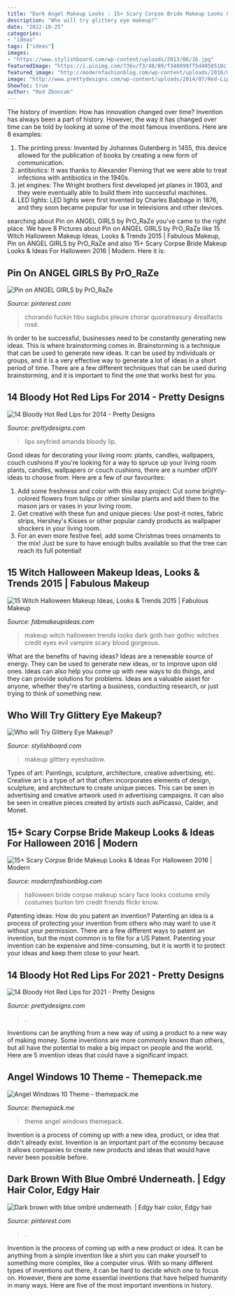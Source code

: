 ```yaml
---
title: "Dark Angel Makeup Looks : 15+ Scary Corpse Bride Makeup Looks &amp; Ideas For Halloween 2016"
description: "Who will try glittery eye makeup?"
date: "2022-10-25"
categories:
- "ideas"
tags: ["ideas"]
images:
- "https://www.stylishboard.com/wp-content/uploads/2013/06/16.jpg"
featuredImage: "https://i.pinimg.com/736x/f3/48/89/f348899ff5d4958510c702ba4d42ff12.jpg"
featured_image: "http://modernfashionblog.com/wp-content/uploads/2016/09/15-Scary-Corpse-Bride-Makeup-Looks-Ideas-For-Halloween-2016-6.jpg"
image: "http://www.prettydesigns.com/wp-content/uploads/2014/07/Red-Lips-on-Amanda-Seyfried.jpg"
ShowToc: true
author: "Rod Zboncak"
---
```



The history of invention: How has innovation changed over time?
Invention has always been a part of history. However, the way it has changed over time can be told by looking at some of the most famous inventions. Here are 8 examples:
1. The printing press: Invented by Johannes Gutenberg in 1455, this device allowed for the publication of books by creating a new form of communication.
2. antibiotics: It was thanks to Alexander Fleming that we were able to treat infections with antibiotics in the 1940s.
3. jet engines: The Wright brothers first developed jet planes in 1903, and they were eventually able to build them into successful machines.
4. LED lights: LED lights were first invented by Charles Babbage in 1876, and they soon became popular for use in televisions and other devices.

	

		
searching about Pin on ANGEL GIRLS by PrO_RaZe you've came to the right place. We have 8 Pictures about Pin on ANGEL GIRLS by PrO_RaZe like 15 Witch Halloween Makeup Ideas, Looks &amp; Trends 2015 | Fabulous Makeup, Pin on ANGEL GIRLS by PrO_RaZe and also 15+ Scary Corpse Bride Makeup Looks &amp; Ideas For Halloween 2016 | Modern. Here it is:
		
    
## Pin On ANGEL GIRLS By PrO_RaZe

<img loading=lazy src="https://i.pinimg.com/736x/8c/d8/55/8cd85597bd978d3567ee9b44b53a6203.jpg" onerror="this.onerror=null;this.src='https://tse3.mm.bing.net/th?id=OIP.iaspX-ehHgBkCi9Cuw6RVAHaKP&amp;pid=15.1';" alt="Pin on ANGEL GIRLS by PrO_RaZe">

_Source: pinterest.com_

>chorando fuckin hbu saglubs pleure chorar quoratreasury 4realfacts rosé. 

	

In order to be successful, businesses need to be constantly generating new ideas. This is where brainstorming comes in. Brainstorming is a technique that can be used to generate new ideas. It can be used by individuals or groups, and it is a very effective way to generate a lot of ideas in a short period of time. There are a few different techniques that can be used during brainstorming, and it is important to find the one that works best for you.

    
## 14 Bloody Hot Red Lips For 2014 - Pretty Designs

<img loading=lazy src="http://www.prettydesigns.com/wp-content/uploads/2014/07/Red-Lips-on-Amanda-Seyfried.jpg" onerror="this.onerror=null;this.src='https://tse1.mm.bing.net/th?id=OIP.OE5xEN2jD3hYi6UozPcTqQHaLC&amp;pid=15.1';" alt="14 Bloody Hot Red Lips for 2014 - Pretty Designs">

_Source: prettydesigns.com_

>lips seyfried amanda bloody lip. 

	

Good ideas for decorating your living room: plants, candles, wallpapers, couch cushions
If you're looking for a way to spruce up your living room plants, candles, wallpapers or couch cushions, there are a number ofDIY ideas to choose from. Here are a few of our favourites: 
1. Add some freshness and color with this easy project: Cut some brightly-colored flowers from tulips or other similar plants and add them to the mason jars or vases in your living room. 
2. Get creative with these fun and unique pieces: Use post-it notes, fabric strips, Hershey's Kisses or other popular candy products as wallpaper shockers in your living room. 
3. For an even more festive feel, add some Christmas trees ornaments to the mix! Just be sure to have enough bulbs available so that the tree can reach its full potential!

    
## 15 Witch Halloween Makeup Ideas, Looks &amp; Trends 2015 | Fabulous Makeup

<img loading=lazy src="http://fabmakeupideas.com/wp-content/uploads/2015/10/15-Witch-Halloween-Makeup-Ideas-Looks-Trends-2015-5.jpg" onerror="this.onerror=null;this.src='https://tse4.mm.bing.net/th?id=OIP.Qr8sxopaxVXkAFZU6xo_YgHaLH&amp;pid=15.1';" alt="15 Witch Halloween Makeup Ideas, Looks &amp; Trends 2015 | Fabulous Makeup">

_Source: fabmakeupideas.com_

>makeup witch halloween trends looks dark goth hair gothic witches credit eyes evil vampire scary blood gorgeous. 

	

What are the benefits of having ideas?
Ideas are a renewable source of energy. They can be used to generate new ideas, or to improve upon old ones. Ideas can also help you come up with new ways to do things, and they can provide solutions for problems. Ideas are a valuable asset for anyone, whether they're starting a business, conducting research, or just trying to think of something new.

    
## Who Will Try Glittery Eye Makeup?

<img loading=lazy src="https://www.stylishboard.com/wp-content/uploads/2013/06/16.jpg" onerror="this.onerror=null;this.src='https://tse2.mm.bing.net/th?id=OIP.x7J3QLvAi9Ryj7IqVe8tPgHaFB&amp;pid=15.1';" alt="Who will Try Glittery Eye Makeup?">

_Source: stylishboard.com_

>makeup glittery eyeshadow. 

	

Types of art: Paintings, sculpture, architecture, creative advertising, etc.
Creative art is a type of art that often incorporates elements of design, sculpture, and architecture to create unique pieces. This can be seen in advertising and creative artwork used in advertising campaigns. It can also be seen in creative pieces created by artists such asPicasso, Calder, and Monet.

    
## 15+ Scary Corpse Bride Makeup Looks &amp; Ideas For Halloween 2016 | Modern

<img loading=lazy src="http://modernfashionblog.com/wp-content/uploads/2016/09/15-Scary-Corpse-Bride-Makeup-Looks-Ideas-For-Halloween-2016-6.jpg" onerror="this.onerror=null;this.src='https://tse2.mm.bing.net/th?id=OIP.3hignyF5BuVdPw14A3fzJAAAAA&amp;pid=15.1';" alt="15+ Scary Corpse Bride Makeup Looks &amp; Ideas For Halloween 2016 | Modern">

_Source: modernfashionblog.com_

>halloween bride corpse makeup scary face looks costume emily costumes burton tim credit friends flickr know. 

	

Patenting ideas: How do you patent an invention?
Patenting an idea is a process of protecting your invention from others who may want to use it without your permission. There are a few different ways to patent an invention, but the most common is to file for a US Patent. Patenting your invention can be expensive and time-consuming, but it is worth it to protect your ideas and keep them close to your heart.

    
## 14 Bloody Hot Red Lips For 2021 - Pretty Designs

<img loading=lazy src="http://www.prettydesigns.com/wp-content/uploads/2014/07/Bloody-Red-Lips.jpg" onerror="this.onerror=null;this.src='https://tse3.mm.bing.net/th?id=OIP.IZV24hG2Dm8kX4rUJ8tz-AHaLG&amp;pid=15.1';" alt="14 Bloody Hot Red Lips for 2021 - Pretty Designs">

_Source: prettydesigns.com_

>. 

	

Inventions can be anything from a new way of using a product to a new way of making money. Some inventions are more commonly known than others, but all have the potential to make a big impact on people and the world. Here are 5 invention ideas that could have a significant impact.

    
## Angel Windows 10 Theme - Themepack.me

<img loading=lazy src="https://themepack.me/i/c/749x468/media/g/894/angel-theme-fs12.jpg" onerror="this.onerror=null;this.src='https://tse1.mm.bing.net/th?id=OIP.BxSIStFwNEQ5qxrRWu2h4AE8DF&amp;pid=15.1';" alt="Angel Windows 10 Theme - themepack.me">

_Source: themepack.me_

>theme angel windows themepack. 

	

Invention is a process of coming up with a new idea, product, or idea that didn't already exist. Invention is an important part of the economy because it allows companies to create new products and ideas that would have never been possible before.

    
## Dark Brown With Blue Ombré Underneath. | Edgy Hair Color, Edgy Hair

<img loading=lazy src="https://i.pinimg.com/736x/f3/48/89/f348899ff5d4958510c702ba4d42ff12.jpg" onerror="this.onerror=null;this.src='https://tse3.mm.bing.net/th?id=OIP.4Z6Aevn5c13vmQ7wUODlhwHaJ3&amp;pid=15.1';" alt="Dark brown with blue ombré underneath. | Edgy hair color, Edgy hair">

_Source: pinterest.com_

>. 

	

Invention is the process of coming up with a new product or idea. It can be anything from a simple invention like a shirt you can make yourself to something more complex, like a computer virus. With so many different types of inventions out there, it can be hard to decide which one to focus on. However, there are some essential inventions that have helped humanity in many ways. Here are five of the most important inventions in history.

